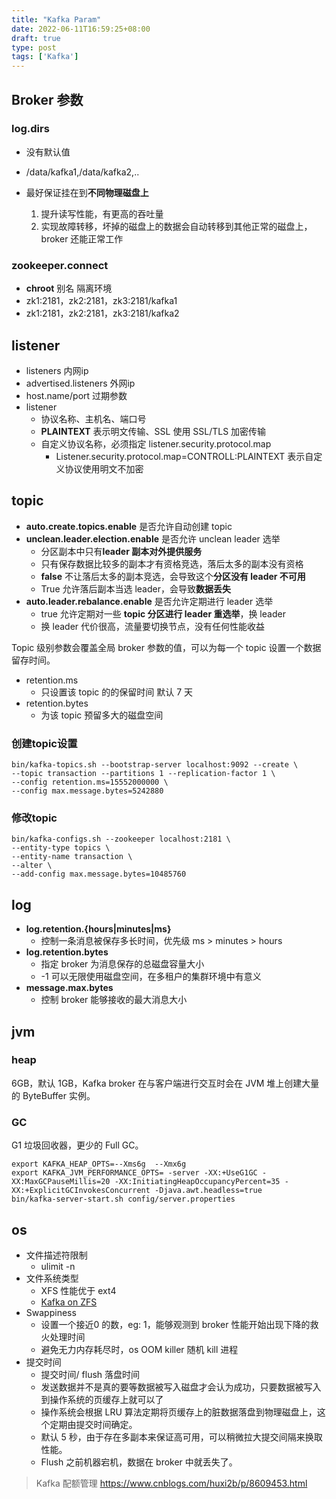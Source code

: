 ```yaml
---
title: "Kafka Param"
date: 2022-06-11T16:59:25+08:00
draft: true
type: post
tags: ['Kafka']
---
```


## Broker 参数

### log.dirs

- 没有默认值

- /data/kafka1,/data/kafka2,..
- 最好保证挂在到**不同物理磁盘上**
  1. 提升读写性能，有更高的吞吐量
  2. 实现故障转移，坏掉的磁盘上的数据会自动转移到其他正常的磁盘上，broker 还能正常工作

### zookeeper.connect

- **chroot** 别名 隔离环境
- zk1:2181，zk2:2181，zk3:2181/kafka1
- zk1:2181，zk2:2181，zk3:2181/kafka2

## listener

- listeners 内网ip
- advertised.listeners 外网ip
- host.name/port 过期参数
- listener
  - 协议名称、主机名、端口号
  - **PLAINTEXT** 表示明文传输、SSL 使用 SSL/TLS 加密传输
  - 自定义协议名称，必须指定 listener.security.protocol.map
    - Listener.security.protocol.map=CONTROLL:PLAINTEXT 表示自定义协议使用明文不加密

## topic

- **auto.create.topics.enable**           是否允许自动创建 topic
- **unclean.leader.election.enable**  是否允许 unclean leader 选举
  - 分区副本中只有**leader 副本对外提供服务**
  - 只有保存数据比较多的副本才有资格竞选，落后太多的副本没有资格
  - **false** 不让落后太多的副本竞选，会导致这个**分区没有 leader 不可用**
  - True 允许落后副本当选 leader，会导致**数据丢失**
- **auto.leader.rebalance.enable**    是否允许定期进行 leader 选举
  - true 允许定期对一些 **topic 分区进行 leader 重选举**，换 leader
  - 换 leader 代价很高，流量要切换节点，没有任何性能收益

Topic 级别参数会覆盖全局 broker 参数的值，可以为每一个 topic 设置一个数据留存时间。

- retention.ms
  - 只设置该 topic 的的保留时间 默认 7 天
- retention.bytes
  - 为该 topic 预留多大的磁盘空间

### 创建topic设置

```
bin/kafka-topics.sh --bootstrap-server localhost:9092 --create \
--topic transaction --partitions 1 --replication-factor 1 \
--config retention.ms=15552000000 \
--config max.message.bytes=5242880
```

### 修改topic

```
bin/kafka-configs.sh --zookeeper localhost:2181 \
--entity-type topics \
--entity-name transaction \
--alter \
--add-config max.message.bytes=10485760
```



## log

- **log.retention.{hours|minutes|ms}**
  - 控制一条消息被保存多长时间，优先级 ms > minutes > hours
- **log.retention.bytes**
  - 指定 broker 为消息保存的总磁盘容量大小
  - -1 可以无限使用磁盘空间，在多租户的集群环境中有意义
- **message.max.bytes**
  - 控制 broker 能够接收的最大消息大小

## jvm

### heap

6GB，默认 1GB，Kafka broker 在与客户端进行交互时会在 JVM 堆上创建大量的 ByteBuffer 实例。

### GC

G1 垃圾回收器，更少的 Full GC。

```
export KAFKA_HEAP_OPTS=--Xms6g  --Xmx6g
export KAFKA_JVM_PERFORMANCE_OPTS= -server -XX:+UseG1GC -XX:MaxGCPauseMillis=20 -XX:InitiatingHeapOccupancyPercent=35 -XX:+ExplicitGCInvokesConcurrent -Djava.awt.headless=true
bin/kafka-server-start.sh config/server.properties
```

## os

- 文件描述符限制
  - ulimit -n
- 文件系统类型
  - XFS 性能优于 ext4
  - [Kafka on ZFS](https://www.confluent.io/kafka-summit-sf18/kafka-on-zfs/)
- Swappiness
  - 设置一个接近0 的数，eg: 1，能够观测到 broker 性能开始出现下降的救火处理时间
  - 避免无力内存耗尽时，os OOM killer 随机 kill 进程
- 提交时间
  - 提交时间/ flush 落盘时间
  - 发送数据并不是真的要等数据被写入磁盘才会认为成功，只要数据被写入到操作系统的页缓存上就可以了
  - 操作系统会根据  LRU 算法定期将页缓存上的脏数据落盘到物理磁盘上，这个定期由提交时间确定。
  - 默认 5 秒，由于存在多副本来保证高可用，可以稍微拉大提交间隔来换取性能。
  - Flush 之前机器宕机，数据在 broker 中就丢失了。

> Kafka 配额管理 https://www.cnblogs.com/huxi2b/p/8609453.html



